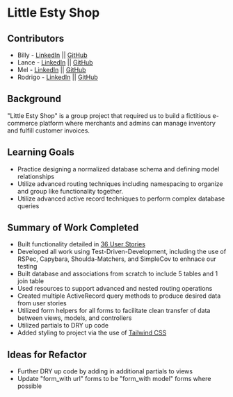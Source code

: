 # Little Esty Shop

## Contributors
- Billy - [LinkedIn](https://www.linkedin.com/in/wallacebilly1/) || [GitHub](https://github.com/wallacebilly1)
- Lance - [LinkedIn](https://www.linkedin.com/in/lance-butler-jr-18b9442a1/) || [GitHub](https://github.com/LJ9332)
- Mel - [LinkedIn](https://www.linkedin.com/in/melissalanghoff/) || [GitHub](https://github.com/mel-langhoff)
- Rodrigo - [LinkedIn](https://www.linkedin.com/in/rodrigo-chavez1/) || [GitHub](https://github.com/RodrigoACG)

## Background
"Little Esty Shop" is a group project that required us to build a fictitious e-commerce platform where merchants and admins can manage inventory and fulfill customer invoices.

## Learning Goals
- Practice designing a normalized database schema and defining model relationships
- Utilize advanced routing techniques including namespacing to organize and group like functionality together.
- Utilize advanced active record techniques to perform complex database queries

## Summary of Work Completed
- Built functionality detailed in [36 User Stories](./doc/user_stories.md)
- Developed all work using Test-Driven-Development, including the use of RSPec, Capybara, Shoulda-Matchers, and SimpleCov to enhnace our testing
- Built database and associations from scratch to include 5 tables and 1 join table
- Used resources to support advanced and nested routing operations
- Created multiple ActiveRecord query methods to produce desired data from user stories
- Utilized form helpers for all forms to facilitate clean transfer of data between views, models, and controllers
- Utilized partials to DRY up code
- Added styling to project via the use of [Tailwind CSS](https://tailwindcss.com/)

## Ideas for Refactor
- Further DRY up code by adding in additional partials to views
- Update "form_with url" forms to be "form_with model" forms where possible